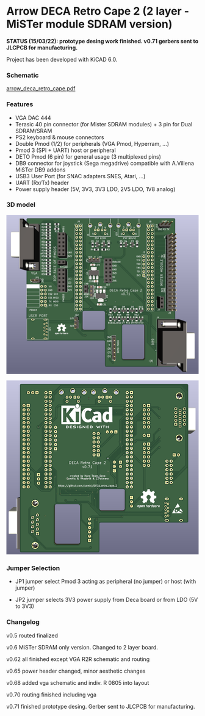 # Arrow DECA Retro Cape 2 (2 layer - MiSTer module SDRAM version)

**STATUS (15/03/22):  prototype desing work finished. v0.71 gerbers sent to JLCPCB for manufacturing.**

Project has been developed with KiCAD 6.0. 



### **Schematic**

 [arrow_deca_retro_cape.pdf](arrow_deca_retro_cape.pdf) 

### **Features**

* VGA DAC 444
* Terasic 40 pin connector (for Mister SDRAM modules) + 3 pin for Dual SDRAM/SRAM 
* PS2 keyboard & mouse connectors
* Double Pmod (1/2) for peripherals (VGA Pmod, Hyperram, ...)
* Pmod 3 (SPI + UART) host or peripheral 
* DETO Pmod (6 pin) for general usage (3 multiplexed pins)
* DB9 connector for joystick (Sega megadrive) compatible with A.Villena MiSTer DB9 addons
* USB3 User Port (for SNAC adapters SNES, Atari, ...)
* UART (Rx/Tx) header
* Power supply header (5V, 3V3, 3V3 LDO, 2V5 LDO, 1V8 analog)

### 3D model

![DECA_retro_cape_1](DECA_retro_cape_1.png)



![DECA_retro_cape_2](DECA_retro_cape_2.png)



### **Jumper Selection**

* JP1 jumper select Pmod 3 acting as peripheral (no jumper) or host (with jumper)

* JP2 jumper selects 3V3 power supply from Deca board or from LDO (5V to 3V3)

  

### Changelog

v0.5  routed finalized

v0.6  MiSTer SDRAM only version. Changed to 2 layer board.

v0.62 all finished except VGA R2R schematic and routing

v0.65 power header changed, minor aesthetic changes

v0.68 added vga schematic and indiv. R 0805 into layout

v0.70 routing finished including vga

v0.71 finished prototype desing. Gerber sent to JLCPCB for manufacturing.

